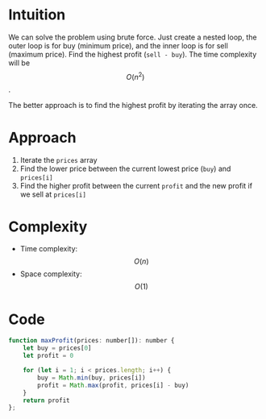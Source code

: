 # Intuition
We can solve the problem using brute force. Just create a nested loop, the outer loop is for buy (minimum price), and the inner loop is for sell (maximum price). Find the highest profit (`sell - buy`). The time complexity will be $$O(n^2)$$.

The better approach is to find the highest profit by iterating the array once.

# Approach
1. Iterate the `prices` array
2. Find the lower price between the current lowest price (`buy`) and `prices[i]`
3. Find the higher profit between the current `profit` and the new profit if we sell at `prices[i]`

# Complexity
- Time complexity: $$O(n)$$
- Space complexity: $$O(1)$$

# Code
```js
function maxProfit(prices: number[]): number {
    let buy = prices[0]
    let profit = 0

    for (let i = 1; i < prices.length; i++) {
        buy = Math.min(buy, prices[i])
        profit = Math.max(profit, prices[i] - buy)
    }
    return profit
};
```